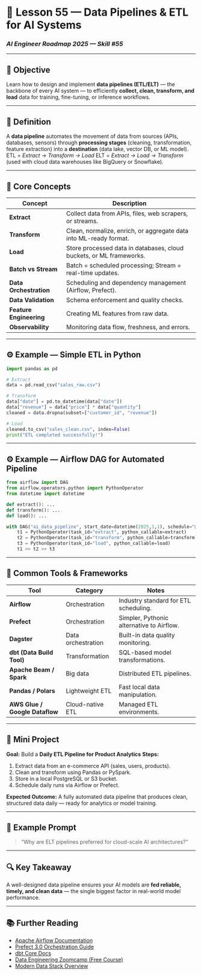 # 🔄 Lesson 55 — Data Pipelines & ETL for AI Systems

### *AI Engineer Roadmap 2025 — Skill #55*

---

## 🎯 Objective

Learn how to design and implement **data pipelines (ETL/ELT)** — the backbone of every AI system — to efficiently **collect, clean, transform, and load** data for training, fine-tuning, or inference workflows.

---

## 🧩 Definition

A **data pipeline** automates the movement of data from sources (APIs, databases, sensors) through **processing stages** (cleaning, transformation, feature extraction) into a **destination** (data lake, vector DB, or ML model).
ETL = *Extract → Transform → Load*
ELT = *Extract → Load → Transform* (used with cloud data warehouses like BigQuery or Snowflake).

---

## 🧠 Core Concepts

| Concept                 | Description                                                         |
| ----------------------- | ------------------------------------------------------------------- |
| **Extract**             | Collect data from APIs, files, web scrapers, or streams.            |
| **Transform**           | Clean, normalize, enrich, or aggregate data into ML-ready format.   |
| **Load**                | Store processed data in databases, cloud buckets, or ML frameworks. |
| **Batch vs Stream**     | Batch = scheduled processing; Stream = real-time updates.           |
| **Data Orchestration**  | Scheduling and dependency management (Airflow, Prefect).            |
| **Data Validation**     | Schema enforcement and quality checks.                              |
| **Feature Engineering** | Creating ML features from raw data.                                 |
| **Observability**       | Monitoring data flow, freshness, and errors.                        |

---

## ⚙️ Example — Simple ETL in Python

```python
import pandas as pd

# Extract
data = pd.read_csv("sales_raw.csv")

# Transform
data["date"] = pd.to_datetime(data["date"])
data["revenue"] = data["price"] * data["quantity"]
cleaned = data.dropna(subset=["customer_id", "revenue"])

# Load
cleaned.to_csv("sales_clean.csv", index=False)
print("ETL completed successfully!")
```

---

## ⚙️ Example — Airflow DAG for Automated Pipeline

```python
from airflow import DAG
from airflow.operators.python import PythonOperator
from datetime import datetime

def extract(): ...
def transform(): ...
def load(): ...

with DAG("ai_data_pipeline", start_date=datetime(2025,1,1), schedule="@daily") as dag:
    t1 = PythonOperator(task_id="extract", python_callable=extract)
    t2 = PythonOperator(task_id="transform", python_callable=transform)
    t3 = PythonOperator(task_id="load", python_callable=load)
    t1 >> t2 >> t3
```

---

## 🧱 Common Tools & Frameworks

| Tool                           | Category           | Notes                                     |
| ------------------------------ | ------------------ | ----------------------------------------- |
| **Airflow**                    | Orchestration      | Industry standard for ETL scheduling.     |
| **Prefect**                    | Orchestration      | Simpler, Pythonic alternative to Airflow. |
| **Dagster**                    | Data orchestration | Built-in data quality monitoring.         |
| **dbt (Data Build Tool)**      | Transformation     | SQL-based model transformations.          |
| **Apache Beam / Spark**        | Big data           | Distributed ETL pipelines.                |
| **Pandas / Polars**            | Lightweight ETL    | Fast local data manipulation.             |
| **AWS Glue / Google Dataflow** | Cloud-native ETL   | Managed ETL environments.                 |

---

## 📘 Mini Project

**Goal:** Build a **Daily ETL Pipeline for Product Analytics**
**Steps:**

1. Extract data from an e-commerce API (sales, users, products).
2. Clean and transform using Pandas or PySpark.
3. Store in a local PostgreSQL or S3 bucket.
4. Schedule daily runs via Airflow or Prefect.

**Expected Outcome:**
A fully automated data pipeline that produces clean, structured data daily — ready for analytics or model training.

---

## 🧠 Example Prompt

> “Why are ELT pipelines preferred for cloud-scale AI architectures?”

---

## 🔍 Key Takeaway

A well-designed data pipeline ensures your AI models are **fed reliable, timely, and clean data** — the single biggest factor in real-world model performance.

---

## 📚 Further Reading

* [Apache Airflow Documentation](https://airflow.apache.org/docs/)
* [Prefect 3.0 Orchestration Guide](https://docs.prefect.io/)
* [dbt Core Docs](https://docs.getdbt.com/)
* [Data Engineering Zoomcamp (Free Course)](https://github.com/DataTalksClub/data-engineering-zoomcamp)
* [Modern Data Stack Overview](https://moderndatastack.xyz/)